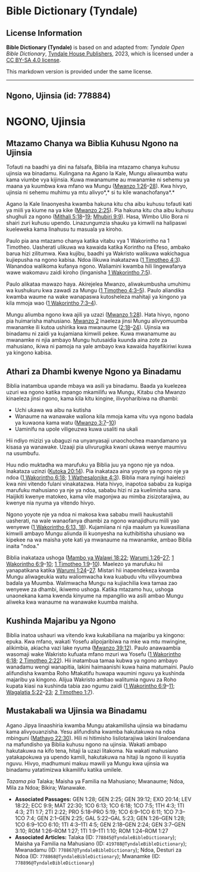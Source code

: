# Bible Dictionary (Tyndale)

## License Information

**Bible Dictionary (Tyndale)** is based on and adapted from: _Tyndale Open Bible Dictionary_, [Tyndale House Publishers](https://tyndaleopenresources.com/), 2023, which is licensed under a [CC BY-SA 4.0 license](https://creativecommons.org/licenses/by-sa/4.0/legalcode.en).

This markdown version is provided under the same license.



--------------------------------

## Ngono, Ujinsia (id: 778884)

NGONO, Ujinsia
==============

Mtazamo Chanya wa Biblia Kuhusu Ngono na Ujinsia
------------------------------------------------

Tofauti na baadhi ya dini na falsafa, Biblia ina mtazamo chanya kuhusu ujinsia wa binadamu. Kulingana na Agano la Kale, Mungu aliwaumba watu kama viumbe vya kijinsia. Kuwa mwanamume au mwanamke ni sehemu ya maana ya kuumbwa kwa mfano wa Mungu ([Mwanzo 1:26](https://ref.ly/Gen1:26-Gen1:28)–[28](https://ref.ly/Gen1:26-Gen1:28)). Kwa hivyo, ujinsia ni sehemu muhimu ya mtu alivyo*,* si tu kile wanachofanya*.*

Agano la Kale linaonyesha kwamba hakuna kitu cha aibu kuhusu tofauti kati ya miili ya kiume na ya kike ([Mwanzo 2:25](https://ref.ly/Gen2:25)). Pia hakuna kitu cha aibu kuhusu shughuli za ngono ([Mithali 5:18](https://ref.ly/Prov5:18-Prov5:19)–[19](https://ref.ly/Prov5:18-Prov5:19); [Mhubiri 9:9](https://ref.ly/Eccl9:9)). Hasa, Wimbo Ulio Bora ni shairi zuri kuhusu upendo. Linazungumzia shauku ya kimwili na halipaswi kueleweka kama linahusu tu masuala ya kiroho.

Paulo pia ana mtazamo chanya katika vitabu vya 1 Wakorintho na 1 Timotheo. Uasherati ulikuwa wa kawaida katika Korintho na Efeso, ambako barua hizi zilitumwa. Kwa kujibu, baadhi ya Wakristo walikuwa wakichagua kujiepusha na ngono kabisa. Ndoa ilikuwa inakatazwa ([1 Timotheo 4:3](https://ref.ly/1Tim4:3)). Wanandoa walikoma kufanya ngono. Waliamini kwamba hili lingewafanya wawe wakomavu zaidi kiroho (linganisha [1 Wakorintho 7:5](https://ref.ly/1Cor7:5)).

Paulo alikataa mawazo haya. Akirejelea Mwanzo, aliwakumbusha umuhimu wa kushukuru kwa zawadi za Mungu ([1 Timotheo 4:3–5](https://ref.ly/1Tim4:3-1Tim4:5)). Paulo aliandika kwamba waume na wake wanapaswa kutosheleza mahitaji ya kingono ya kila mmoja wao ([1 Wakorintho 7:3–4](https://ref.ly/1Cor7:3-1Cor7:4)).

Mungu aliumba ngono kwa ajili ya uzazi ([Mwanzo 1:28](https://ref.ly/Gen1:28)). Hata hivyo, ngono pia huimarisha mahusiano. [Mwanzo 2](https://ref.ly/Gen2:1-Gen2:25) inaeleza jinsi Mungu alivyomuumba mwanamke ili kutoa ushirika kwa mwanaume ([2:18](https://ref.ly/Gen2:18-Gen2:24)–[24](https://ref.ly/Gen2:18-Gen2:24)). Ujinsia wa binadamu ni zaidi ya kujamiana kimwili pekee. Kuwa mwanamume au mwanamke ni njia ambayo Mungu hutusaidia kuunda aina zote za mahusiano, ikiwa ni pamoja na yale ambayo kwa kawaida hayafikiriwi kuwa ya kingono kabisa.

Athari za Dhambi kwenye Ngono ya Binadamu
-----------------------------------------

Biblia inatambua upande mbaya wa asili ya binadamu. Baada ya kuelezea uzuri wa ngono katika mpango mkamilifu wa Mungu, Kitabu cha Mwanzo kinaeleza jinsi ngono, kama kila kitu kingine, ilivyoharibiwa na dhambi:

* Uchi ukawa wa aibu na kutisha
* Wanaume na wanawake waliona kila mmoja kama vitu vya ngono badala ya kuwaona kama watu ([Mwanzo 3:7](https://ref.ly/Gen3:7-Gen3:10)–[10](https://ref.ly/Gen3:7-Gen3:10))
* Uaminifu na upole viligeuzwa kuwa usaliti na ukali

Hii ndiyo mizizi ya ubaguzi na unyanyasaji unaochochea maandamano ya kisasa ya wanawake. Uzaaji pia ulivurugika kwani ukawa wenye maumivu na usumbufu.

Huu ndio muktadha wa marufuku ya Biblia juu ya ngono nje ya ndoa. Inakataza uzinzi ([Kutoka 20:14](https://ref.ly/Exod20:14)). Pia inakataza aina yoyote ya ngono nje ya ndoa ([1 Wakorintho 6:18](https://ref.ly/1Cor6:18); [1 Wathesalonike 4:3](https://ref.ly/1Thess4:3)). Biblia mara nyingi haielezi kwa nini vitendo fulani vinakatazwa. Hata hivyo, inapotoa sababu za kupiga marufuku mahusiano ya nje ya ndoa, sababu hizi ni za kuelimisha sana. Haijikiti kwenye matokeo, kama vile magonjwa au mimba zisizotarajiwa, au kwenye nia nyuma ya vitendo hivyo.

Ngono yoyote nje ya ndoa ni makosa kwa sababu mwili haukustahili uasherati, na wale wanaofanya dhambi za ngono wanajidhuru miili yao wenyewe ([1 Wakorintho 6:13, 18](https://ref.ly/1Cor6:13,1Cor6:18)). Kujamiiana ni njia maalum ya kuwasiliana kimwili ambayo Mungu aliunda ili kuonyesha na kuthibitisha uhusiano wa kipekee na wa maisha yote kati ya mwanaume na mwanamke, ambao Biblia inaita "ndoa."

Biblia inakataza ushoga ([Mambo ya Walawi 18:22](https://ref.ly/Lev18:22); [Warumi 1:26](https://ref.ly/Rom1:26-Rom1:27)–[27](https://ref.ly/Rom1:26-Rom1:27); [1 Wakorintho 6:9](https://ref.ly/1Cor6:9-1Cor6:10)–[10](https://ref.ly/1Cor6:9-1Cor6:10); [1 Timotheo 1:9](https://ref.ly/1Tim1:9-1Tim1:10)–[10](https://ref.ly/1Tim1:9-1Tim1:10)). Maelezo ya marufuku hii yanapatikana katika [Warumi 1:24](https://ref.ly/Rom1:24-Rom1:27)–[27](https://ref.ly/Rom1:24-Rom1:27). Mistari hii inapendekeza kwamba Mungu aliwageukia watu waliomwacha kwa kuabudu vitu vilivyoumbwa badala ya Muumba. Walimwacha Mungu na kujiachilia kwa tamaa zao wenyewe za dhambi, ikiwemo ushoga. Katika mtazamo huu, ushoga unaonekana kama kwenda kinyume na mpangilio wa asili ambao Mungu aliweka kwa wanaume na wanawake kuumba maisha.

Kushinda Majaribu ya Ngono
--------------------------

Biblia inatoa ushauri wa vitendo kwa kukabiliana na majaribu ya kingono: epuka. Kwa mfano, wakati Yosefu alipojaribiwa na mke wa mtu mwingine, alikimbia, akiacha vazi lake nyuma ([Mwanzo 39:12](https://ref.ly/Gen39:12)). Paulo anawaambia wasomaji wake Wakristo kufuata mfano mzuri wa Yosefu ([1 Wakorintho 6:18](https://ref.ly/1Cor6:18); [2 Timotheo 2:22](https://ref.ly/2Tim2:22)). Hii inatambua tamaa kubwa ya ngono ambayo wanadamu wengi wanapitia, lakini haimaanishi kuwa haina matumaini. Paulo alifundisha kwamba Roho Mtakatifu huwapa waumini nguvu ya kushinda majaribu ya kingono. Alijua Wakristo ambao walitumia nguvu za Roho kupata kiasi na kushinda tabia zao ngumu zaidi ([1 Wakorintho 6:9](https://ref.ly/1Cor6:9-1Cor6:11)–[11](https://ref.ly/1Cor6:9-1Cor6:11); [Wagalatia 5:22](https://ref.ly/Gal5:22-Gal5:23)–[23](https://ref.ly/Gal5:22-Gal5:23); [2 Timotheo 1:7](https://ref.ly/2Tim1:7)).

Mustakabali wa Ujinsia wa Binadamu
----------------------------------

Agano Jipya linaashiria kwamba Mungu atakamilisha ujinsia wa binadamu kama alivyouanzisha. Yesu alifundisha kwamba hakutakuwa na ndoa mbinguni ([Mathayo 22:30](https://ref.ly/Matt22:30)). Hili ni hitimisho lisilotarajiwa lakini linaloendana na mafundisho ya Biblia kuhusu ngono na ujinsia. Wakati ambapo hakutakuwa na kifo tena, hitaji la uzazi litakoma. Na wakati mahusiano yatakapokuwa ya upendo kamili, hakutakuwa na hitaji la ngono ili kuyatia nguvu. Hivyo, madhumuni makuu mawili ya Mungu kwa ujinsia wa binadamu yatatimizwa kikamilifu katika umilele.

*Tazama pia* Talaka; Maisha ya Familia na Mahusiano; Mwanaume; Ndoa, Mila za Ndoa; Bikira; Wanawake.

* **Associated Passages:** GEN 1:28; GEN 2:25; GEN 39:12; EXO 20:14; LEV 18:22; ECC 9:9; MAT 22:30; 1CO 6:13; 1CO 6:18; 1CO 7:5; 1TH 4:3; 1TI 4:3; 2TI 1:7; 2TI 2:22; PRO 5:18–PRO 5:19; 1CO 6:9–1CO 6:11; 1CO 7:3–1CO 7:4; GEN 2:1–GEN 2:25; GAL 5:22–GAL 5:23; GEN 1:26–GEN 1:28; 1CO 6:9–1CO 6:10; 1TI 4:3–1TI 4:5; GEN 2:18–GEN 2:24; GEN 3:7–GEN 3:10; ROM 1:26–ROM 1:27; 1TI 1:9–1TI 1:10; ROM 1:24–ROM 1:27
* **Associated Articles:** Talaka (ID: `778845@TyndaleBibleDictionary`); Maisha ya Familia na Mahusiano (ID: `419788@TyndaleBibleDictionary`); Mwanadamu (ID: `778867@TyndaleBibleDictionary`); Ndoa, Desturi za Ndoa (ID: `778868@TyndaleBibleDictionary`); Mwanamke (ID: `778896@TyndaleBibleDictionary`)


